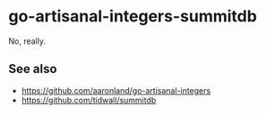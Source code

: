 # go-artisanal-integers-summitdb

No, really.

## See also

* https://github.com/aaronland/go-artisanal-integers
* https://github.com/tidwall/summitdb
